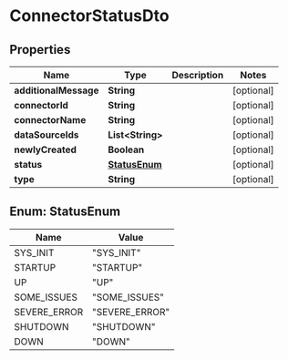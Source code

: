 
# ConnectorStatusDto

## Properties
Name | Type | Description | Notes
------------ | ------------- | ------------- | -------------
**additionalMessage** | **String** |  |  [optional]
**connectorId** | **String** |  |  [optional]
**connectorName** | **String** |  |  [optional]
**dataSourceIds** | **List&lt;String&gt;** |  |  [optional]
**newlyCreated** | **Boolean** |  |  [optional]
**status** | [**StatusEnum**](#StatusEnum) |  |  [optional]
**type** | **String** |  |  [optional]


<a name="StatusEnum"></a>
## Enum: StatusEnum
Name | Value
---- | -----
SYS_INIT | &quot;SYS_INIT&quot;
STARTUP | &quot;STARTUP&quot;
UP | &quot;UP&quot;
SOME_ISSUES | &quot;SOME_ISSUES&quot;
SEVERE_ERROR | &quot;SEVERE_ERROR&quot;
SHUTDOWN | &quot;SHUTDOWN&quot;
DOWN | &quot;DOWN&quot;




